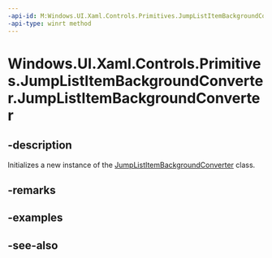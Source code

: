 ```yaml
---
-api-id: M:Windows.UI.Xaml.Controls.Primitives.JumpListItemBackgroundConverter.#ctor
-api-type: winrt method
---
```


<!-- Method syntax
public JumpListItemBackgroundConverter()
-->

# Windows.UI.Xaml.Controls.Primitives.JumpListItemBackgroundConverter.JumpListItemBackgroundConverter

## -description
Initializes a new instance of the [JumpListItemBackgroundConverter](jumplistitembackgroundconverter.md) class.


## -remarks

## -examples

## -see-also
